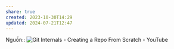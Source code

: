 ```yaml
---
share: true
created: 2023-10-30T14:29
updated: 2024-07-21T12:47
---
```

Nguồn:: ![Git Internals - Creating a Repo From Scratch - YouTube](https://youtu.be/52MFjdGH20o?si=qM_C80JcARgK2FuE&t=316)